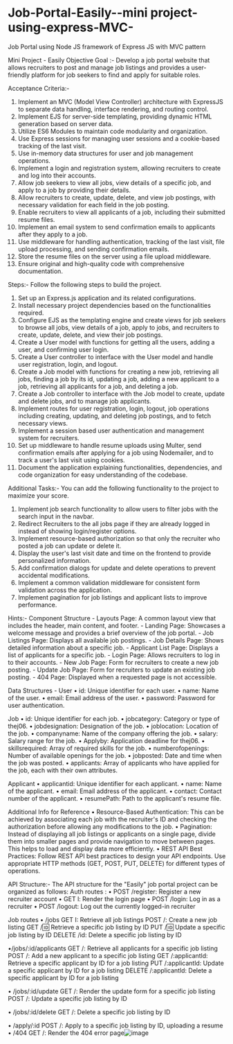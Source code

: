 # Job-Portal-Easily--mini project-using-express-MVC-
Job Portal using Node JS framework of Express JS with MVC pattern

Mini Project - Easily
Objective
Goal :- Develop a job portal website that allows recruiters to post and manage job listings and provides a user-friendly platform for job seekers to find and apply for suitable roles.

Acceptance Criteria:-
1. lmplement an MVC (Model View Controller) architecture with ExpressJS to separate data handling, interface rendering, and routing control.
2. Implement EJS for server-side templating, providing dynamic HTML generation based on server data.
3. Utilize ES6 Modules to maintain code modularity and organization.
4. Use Express sessions for managing user sessions and a cookie-based tracking of the last visit.
5. Use in-memory data structures for user and job management operations.
6. Implement a login and registration system, allowing recruiters to create and log into their accounts.
7. Allow job seekers to view all jobs, view details of a specific job, and apply to a job by providing their details.
8. Allow recruiters to create, update, delete, and view job postings, with necessary validation for each field in the job posting.
9. Enable recruiters to view all applicants of a job, including their submitted resume files.
10. Implement an email system to send confirmation emails to applicants after they apply to a job.
11. Use middleware for handling authentication, tracking of the last visit, file upload processing, and sending confirmation emails.
12. Store the resume files on the server using a file upload middleware.
13. Ensure original and high-quality code with comprehensive documentation.

Steps:-
Follow the following steps to build the project.
1. Set up an Express.js application and its related configurations.
2. Install necessary project dependencies based on the functionalities required.
3. Configure EJS as the templating engine and create views for job seekers to browse all jobs, view details of a job, apply to jobs, and recruiters to create, update, delete, and view their job
postings.
4. Create a User model with functions for getting all the users, adding a user, and confirming user login.
5. Create a User controller to interface with the User model and handle user registration, login, and logout.
6. Create a Job model with functions for creating a new job, retrieving all jobs, finding a job by its id, updating a job, adding a new applicant to a job, retrieving all applicants for a job, and
deleting a job.
7. Create a Job controller to interface with the Job model to create, update and delete jobs, and to manage job applicants.
8. Implement routes for user registration, login, logout, job operations including creating, updating, and deleting job postings, and to fetch necessary views.
9. Implement a session based user authentication and management system for recruiters.
10. Set up middleware to handle resume uploads using Multer, send confirmation emails after applying for a job using Nodemailer, and to track a user's last visit using cookies.
11. Document the application explaining functionalities, dependencies, and code organization for easy understanding of the codebase.

Additional Tasks:-
You can add the following functionality to the project to maximize your score.
1. Implement job search functionality to allow users to filter jobs with the search input in the navbar.
2. Redirect Recruiters to the all jobs page if they are already logged in instead of showing login/register options.
3. Implement resource-based authorization so that only the recruiter who posted a job can update or delete it.
4. Display the user's last visit date and time on the frontend to provide personalized information.
5. Add confirmation dialogs for update and delete operations to prevent accidental modifications.
6. Implement a common validation middleware for consistent form validation across the application.
7. Implement pagination for job listings and applicant lists to improve performance.

Hints:-
Component Structure
	- Layouts Page: A common layout view that includes the header, main content, and footer.
	- Landing Page: Showcases a welcome message and provides a brief overview of the job portal.
	- Job Listings Page: Displays all available job postings.
	- Job Details Page: Shows detailed information about a specific job.
	- Applicant List Page: Displays a list of applicants for a specific job.
	- Login Page: Allows recruiters to log in to their accounts.
	- New Job Page: Form for recruiters to create a new job posting.
	- Update Job Page: Form for recruiters to update an existing job posting.
	- 404 Page: Displayed when a requested page is not accessible.

Data Structures -
User
	• id: Unique identifier for each user.
	• name: Name of the user.
	• email: Email address of the user.
	• password: Password for user authentication.
	
Job
	• id: Unique identifier for each job.
	• jobcategory: Category or type of thej06.
	• jobdesignation: Designation of the job.
	• joblocation: Location of the job.
	• companyname: Name of the company offering the job.
	• salary: Salary range for the job.
	• Applyby: Application deadline for thej06.
	• skillsrequired: Array of required skills for the job.
	• numberofopenings: Number of available openings for the job.
	• jobposted: Date and time when the job was posted.
	• applicants: Array of applicants who have applied for the job, each with their own attributes.

Applicant
	• applicantid: Unique identifier for each applicant.
	• name: Name of the applicant.
	• email: Email address of the applicant.
	• contact: Contact number of the applicant.
	• resumePath: Path to the applicant's resume file.

Additional Info for Reference
	• Resource-Based Authentication: This can be achieved by associating each job with the recruiter's ID and checking the authorization before allowing any modifications to the job. 
	• Pagination: Instead of displaying all job listings or applicants on a single page, divide them into smaller pages and provide navigation to move between pages. This helps to load and display data more efficiently.
	• REST API Best Practices: Follow REST API best practices to design your API endpoints. Use appropriate HTTP methods (GET, POST, PUT, DELETE) for different types of operations.

API Structure:-
The API structure for the "Easily" job portal project can be organized as follows:
Auth routes :
	• POST /register: Register a new recruiter account
	• GET l: Render the login page
	• POST /login: Log in as a recruiter
	• POST /logout: Log out the currently logged-in recruiter

Job routes
• /jobs
	GET I: Retrieve all job listings
	POST /: Create a new job listing
	GET /:id: Retrieve a specific job listing by ID
	PUT /:id: Update a specific job listing by ID
	DELETE /id: Delete a specific job listing by ID
	
•/jobs/:id/applicants
	GET /: Retrieve all applicants for a specific job listing
	POST /: Add a new applicant to a specific job listing
	GET /:applicantld: Retrieve a specific applicant by ID for a job listing
	PUT /:applicantld: Update a specific applicant by ID for a job listing
	DELETE /:applicantld: Delete a specific applicant by ID for a job listing

• /jobs/:id/update
	GET /: Render the update form for a specific job listing
	POST /: Update a specific job listing by ID

• /jobs/:id/delete
	GET /: Delete a specific job listing by ID
	
• /apply/:id
	POST /: Apply to a specific job listing by ID, uploading a resume
• /404
GET /: Render the 404 error page![image](https://github.com/somasaic/Job-Portal-Easily--miniProject-using-express-MVC-/assets/80689758/36a5265b-de21-404a-86f9-71dd5d697ec6)


